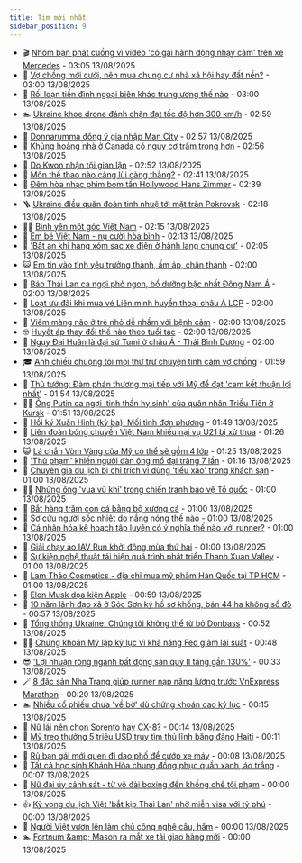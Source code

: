 ```yaml
---
title: Tim mới nhất
sidebar_position: 9
---
```


<!-- vnexpress-tin-moi-nhat:START -->
- 🎬 [Nhóm bạn phát cuồng vì video &#39;cô gái hành động nhạy cảm&#39; trên xe Mercedes](https://vnexpress.net/clip-co-gai-tren-oto-ha-nam-ba-thanh-nien-dan-dung-video-phan-cam-video-nhay-cam-tren-duong-pho-nhom-ban-phat-cuong-vi-video-co-gai-hanh-dong-nhay-cam-tren-oto-4926230.html) - 03:05 13/08/2025
- 🐎 [Vợ chồng mới cưới, nên mua chung cư nhà xã hội hay đất nền?](https://vnexpress.net/vo-chong-moi-cuoi-nen-mua-chung-cu-nha-xa-hoi-hay-dat-nen-4926134.html) - 03:00 13/08/2025
- 🦍 [Rối loạn tiền đình ngoại biên khác trung ương thế nào](https://vnexpress.net/roi-loan-tien-dinh-ngoai-bien-khac-trung-uong-the-nao-4926198.html) - 03:00 13/08/2025
- 🏊 [Ukraine khoe drone đánh chặn đạt tốc độ hơn 300 km/h](https://vnexpress.net/ukraine-khoe-drone-danh-chan-dat-toc-do-hon-300-km-h-4925836.html) - 02:59 13/08/2025
- 🎊 [Donnarumma đồng ý gia nhập Man City](https://vnexpress.net/donnarumma-dong-y-gia-nhap-man-city-4926186.html) - 02:57 13/08/2025
- 🎃 [Khủng hoảng nhà ở Canada có nguy cơ trầm trọng hơn](https://vnexpress.net/khung-hoang-nha-o-canada-co-nguy-co-tram-trong-hon-4926184.html) - 02:56 13/08/2025
- 🧰 [Do Kwon nhận tội gian lận](https://vnexpress.net/do-kwon-nhan-toi-gian-lan-4926163.html) - 02:52 13/08/2025
- 🔭 [Môn thể thao nào càng lùi càng thắng?](https://vnexpress.net/cau-do-tieng-viet-do-chu-mon-the-thao-nao-cang-lui-cang-thang-4926235.html) - 02:41 13/08/2025
- 🫶 [Đêm hòa nhạc phim bom tấn Hollywood Hans Zimmer](https://vnexpress.net/dem-hoa-nhac-phim-bom-tan-hollywood-hans-zimmer-4925541.html) - 02:39 13/08/2025
- 🪜 [Ukraine điều quân đoàn tinh nhuệ tới mặt trận Pokrovsk](https://vnexpress.net/ukraine-dieu-quan-doan-tinh-nhue-toi-mat-tran-pokrovsk-4926165.html) - 02:18 13/08/2025
- 👨‍🏫 [Bình yên một góc Việt Nam](https://vnexpress.net/binh-yen-mot-goc-viet-nam-4926182.html) - 02:15 13/08/2025
- 🎊 [Em bé Việt Nam - nụ cười hòa bình](https://vnexpress.net/em-be-viet-nam-nu-cuoi-hoa-binh-4925886.html) - 02:13 13/08/2025
- 🎊 [&#39;Bất an khi hàng xóm sạc xe điện ở hành lang chung cư&#39;](https://vnexpress.net/bat-an-khi-hang-xom-sac-xe-dien-o-hanh-lang-chung-cu-4926137.html) - 02:05 13/08/2025
- 😺 [Em tin vào tình yêu trưởng thành, ấm áp, chân thành](https://vnexpress.net/em-tin-vao-tinh-yeu-truong-thanh-am-ap-chan-thanh-4925335.html) - 02:00 13/08/2025
- 🐘 [Báo Thái Lan ca ngợi phở ngon, bổ dưỡng bậc nhất Đông Nam Á](https://vnexpress.net/bao-thai-lan-ca-ngoi-pho-ngon-bo-duong-bac-nhat-dong-nam-a-4925734.html) - 02:00 13/08/2025
- 🌁 [Loạt ưu đãi khi mua vé Liên minh huyền thoại châu Á LCP](https://vnexpress.net/loat-uu-dai-khi-mua-ve-lien-minh-huyen-thoai-chau-a-lcp-4926000.html) - 02:00 13/08/2025
- 🐲 [Viêm màng não ở trẻ nhỏ dễ nhầm với bệnh cảm](https://vnexpress.net/viem-mang-nao-o-tre-nho-de-nham-voi-benh-cam-4925957.html) - 02:00 13/08/2025
- 🤓 [Huyết áp thay đổi thế nào theo tuổi tác](https://vnexpress.net/huyet-ap-thay-doi-the-nao-theo-tuoi-tac-4925805.html) - 02:00 13/08/2025
- 💪 [Ngụy Đại Huân là đại sứ Tumi ở châu Á - Thái Bình Dương](https://vnexpress.net/nguy-dai-huan-la-dai-su-tumi-o-chau-a-thai-binh-duong-4923089.html) - 02:00 13/08/2025
- 🎓 [Anh chiều chuộng tôi mọi thứ trừ chuyện tình cảm vợ chồng](https://vnexpress.net/chong-vo-tam-cach-ham-nong-tinh-cam-vo-chong-cuoc-song-cua-toi-se-hoan-hao-neu-vo-chong-tinh-cam-ai-an-4926152.html) - 01:59 13/08/2025
- 🫣 [Thủ tướng: Đàm phán thương mại tiếp với Mỹ để đạt &#39;cam kết thuận lợi nhất&#39;](https://vnexpress.net/thu-tuong-dam-phan-thuong-mai-tiep-voi-my-de-dat-cam-ket-thuan-loi-nhat-4926171.html) - 01:54 13/08/2025
- 🧑‍💻 [Ông Putin ca ngợi &#39;tinh thần hy sinh&#39; của quân nhân Triều Tiên ở Kursk](https://vnexpress.net/ong-putin-ca-ngoi-tinh-than-hy-sinh-cua-quan-nhan-trieu-tien-o-kursk-4926147.html) - 01:51 13/08/2025
- 🐲 [Hồi ký Xuân Hinh &lpar;kỳ ba&rpar;: Mối tình đơn phương](https://vnexpress.net/hoi-ky-xuan-hinh-ky-ba-moi-tinh-don-phuong-4924084.html) - 01:49 13/08/2025
- 🌝 [Liên đoàn bóng chuyền Việt Nam khiếu nại vụ U21 bị xử thua](https://vnexpress.net/lien-doan-bong-chuyen-viet-nam-khieu-nai-vu-u21-bi-xu-thua-4926161.html) - 01:26 13/08/2025
- 😺 [Lá chắn Vòm Vàng của Mỹ có thể sẽ gồm 4 lớp](https://vnexpress.net/la-chan-vom-vang-cua-my-co-the-se-gom-4-lop-4926146.html) - 01:25 13/08/2025
- 🐎 [&#39;Thủ phạm&#39; khiến người đàn ông mổ đại tràng 7 lần](https://vnexpress.net/thu-pham-khien-nguoi-dan-ong-mo-dai-trang-7-lan-4925723.html) - 01:16 13/08/2025
- 🎡 [Chuyên gia du lịch bị chỉ trích vì dùng &#39;tiểu xảo&#39; trong khách sạn](https://vnexpress.net/chuyen-gia-du-lich-bi-chi-trich-vi-dung-tieu-xao-trong-khach-san-4925942.html) - 01:00 13/08/2025
- 👨‍🏫 [Những ông &#39;vua vũ khí&#39; trong chiến tranh bảo vệ Tổ quốc](https://vnexpress.net/nhung-ong-vua-vu-khi-trong-chien-tranh-bao-ve-to-quoc-4925922.html) - 01:00 13/08/2025
- 🦆 [Bắt hàng trăm con cá bằng bộ xương cá](https://vnexpress.net/thu-gian-video-hai-chuyen-la-bat-hang-tram-con-ca-bang-bo-xuong-ca-4925899.html) - 01:00 13/08/2025
- 🚦 [Sơ cứu người sốc nhiệt do nắng nóng thế nào](https://vnexpress.net/so-cuu-nguoi-soc-nhiet-do-nang-nong-the-nao-4926128.html) - 01:00 13/08/2025
- 💫 [Cá nhân hóa kế hoạch tập luyện có ý nghĩa thế nào với runner?](https://vnexpress.net/ca-nhan-hoa-ke-hoach-tap-luyen-co-y-nghia-the-nao-voi-runner-4926105.html) - 01:00 13/08/2025
- 🎉 [Giải chạy ảo IAV Run khởi động mùa thứ hai](https://vnexpress.net/giai-chay-ao-iav-run-khoi-dong-mua-thu-hai-4926038.html) - 01:00 13/08/2025
- 🌋 [Sự kiện nghệ thuật tái hiện quá trình phát triển Thanh Xuan Valley](https://vnexpress.net/su-kien-nghe-thuat-tai-hien-qua-trinh-phat-trien-thanh-xuan-valley-4925501.html) - 01:00 13/08/2025
- 🤖 [Lam Thảo Cosmetics - địa chỉ mua mỹ phẩm Hàn Quốc tại TP HCM](https://vnexpress.net/lam-thao-cosmetics-dia-chi-mua-my-pham-han-quoc-tai-tp-hcm-4921113.html) - 01:00 13/08/2025
- 🦏 [Elon Musk dọa kiện Apple](https://vnexpress.net/elon-musk-doa-kien-apple-4926110.html) - 00:59 13/08/2025
- 🦩 [10 năm lãnh đạo xã ở Sóc Sơn ký hồ sơ khống, bán 44 ha không sổ đỏ](https://vnexpress.net/10-nam-lanh-dao-xa-o-soc-son-ky-ho-so-khong-ban-44-ha-khong-so-do-4926103.html) - 00:57 13/08/2025
- 👺 [Tổng thống Ukraine: Chúng tôi không thể từ bỏ Donbass](https://vnexpress.net/tong-thong-ukraine-chung-toi-khong-the-tu-bo-donbass-4926130.html) - 00:52 13/08/2025
- 🧑‍🏫 [Chứng khoán Mỹ lập kỷ lục vì khả năng Fed giảm lãi suất](https://vnexpress.net/chung-khoan-my-lap-ky-luc-vi-kha-nang-fed-giam-lai-suat-4926145.html) - 00:48 13/08/2025
- 😎 [&#39;Lợi nhuận ròng ngành bất động sản quý II tăng gần 130%&#39;](https://vnexpress.net/loi-nhuan-rong-nganh-bat-dong-san-quy-ii-tang-gan-130-4925568.html) - 00:33 13/08/2025
- 🪄 [8 đặc sản Nha Trang giúp runner nạp năng lượng trước VnExpress Marathon](https://vnexpress.net/8-mon-dac-san-nha-trang-giau-nang-luong-4924571.html) - 00:20 13/08/2025
- 🏊 [Nhiều cổ phiếu chưa &#39;về bờ&#39; dù chứng khoán cao kỷ lục](https://vnexpress.net/nhieu-co-phieu-chua-ve-bo-du-chung-khoan-cao-ky-luc-4925923.html) - 00:15 13/08/2025
- 💃 [Nữ lái nên chọn Sorento hay CX-8?](https://vnexpress.net/nu-lai-nen-chon-sorento-hay-cx-8-4926132.html) - 00:14 13/08/2025
- 🦆 [Mỹ treo thưởng 5 triệu USD truy tìm thủ lĩnh băng đảng Haiti](https://vnexpress.net/my-treo-thuong-5-trieu-usd-truy-tim-thu-linh-bang-dang-haiti-4926131.html) - 00:11 13/08/2025
- 🎊 [Rủ bạn gái mới quen đi dạo phố để cướp xe máy](https://vnexpress.net/ru-ban-gai-moi-quen-di-dao-pho-de-cuop-xe-may-4926129.html) - 00:08 13/08/2025
- 👺 [Tất cả học sinh Khánh Hòa chung đồng phục quần xanh, áo trắng](https://vnexpress.net/tat-ca-hoc-sinh-khanh-hoa-chung-dong-phuc-quan-xanh-ao-trang-4926073.html) - 00:07 13/08/2025
- 🎡 [Nữ đại úy cảnh sát - từ võ đài boxing đến khống chế tội phạm](https://vnexpress.net/nu-dai-uy-canh-sat-tu-vo-dai-boxing-den-khong-che-toi-pham-4926066.html) - 00:00 13/08/2025
- 👍 [Kỳ vọng du lịch Việt &#39;bắt kịp Thái Lan&#39; nhờ miễn visa với tỷ phú](https://vnexpress.net/ky-vong-du-lich-viet-bat-kip-thai-lan-nho-mien-visa-voi-ty-phu-4925861.html) - 00:00 13/08/2025
- 🐎 [Người Việt vươn lên làm chủ công nghệ cầu, hầm](https://vnexpress.net/nguoi-viet-vuon-len-lam-chu-cong-nghe-cau-ham-4920159.html) - 00:00 13/08/2025
- 🏊 [Fortnum &amp;amp; Mason ra mắt xe tải giao hàng mới](https://vnexpress.net/fortnum-mason-ra-mat-xe-tai-giao-hang-moi-4925231.html) - 00:00 13/08/2025<!-- vnexpress-tin-moi-nhat:END -->
